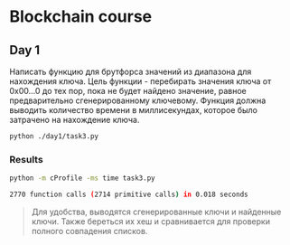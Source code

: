 # Blockchain course
## Day 1
Написать функцию для брутфорса значений из диапазона для нахождения ключа. Цель функции - перебирать значения ключа от  0x00…0  до тех пор, пока не будет найдено значение, равное предварительно сгенерированному ключевому. Функция должна выводить количество времени в миллисекундах, которое было затрачено на нахождение ключа.

```sh
python ./day1/task3.py
```

### Results

```sh
python -m cProfile -ms time task3.py 
```
```sh
2770 function calls (2714 primitive calls) in 0.018 seconds
```
>Для удобства, выводятся сгенерированные ключи и найденные ключи. Также береться их хеш и сравнивается для проверки полного совпадения списков.